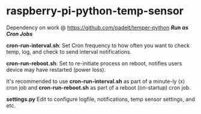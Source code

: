 raspberry-pi-python-temp-sensor
===============================

Dependency on work @ https://github.com/padelt/temper-python
***Run as Cron Jobs***

**cron-run-interval.sh**: Set Cron frequency to how often you want to check temp, log, and check to send interval notifications.

**cron-run-reboot.sh**: Set to re-initiate process on reboot, notifies users device may have restarted (power loss).

It's recommended to use **cron-run-interval.sh** as part of a minute-ly (x) cron job and **cron-run-reboot.sh** as part of a reboot (on-startup) cron job.

**settings.py** 
Edit to configure logfile, notifications, temp sensor settings, and etc.
